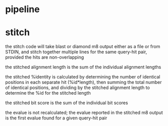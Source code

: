 # pipeline

# stitch
the stitch code will take blast or diamond m8 output either as a file or from STDIN, and stitch together multiple lines for the same query-hit pair, provided the hits are non-overlapping

the stitched alignment length is the sum of the individual alignment lengths

the stitched %identity is calculated by determining the number of identical positions in each separate hit (%id*length), then summing the total number of identical positions, and dividing by the stitched alignment length to determine the %id for the stitched length

the stitched bit score is the sum of the individual bit scores

the evalue is not recalculated; the evalue reported in the stitched m8 output is the first evalue found for a given query-hit pair
